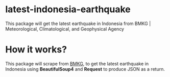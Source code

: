 # latest-indonesia-earthquake
This package will get the latest earthquake in Indonesia from BMKG | Meteorological, Climatological, and Geophysical Agency

# How it works?
This package will scrape from [BMKG](https://www.bmkg.go.id/), to get the latest earthquake in Indonesia using **BeautifulSoup4** and **Request** to produce JSON as a return.
